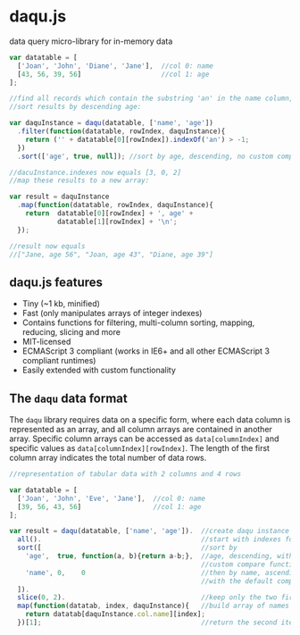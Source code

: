 # daqu.js
data query micro-library for in-memory data

```javascript
var datatable = [
  ['Joan', 'John', 'Diane', 'Jane'],  //col 0: name
  [43, 56, 39, 56]                    //col 1: age
];

//find all records which contain the substring 'an' in the name column,
//sort results by descending age:

var daquInstance = daqu(datatable, ['name', 'age'])
  .filter(function(datatable, rowIndex, daquInstance){
    return ('' + datatable[0][rowIndex]).indexOf('an') > -1;
  })
  .sort(['age', true, null]); //sort by age, descending, no custom comparison function

//dacuInstance.indexes now equals [3, 0, 2]
//map these results to a new array:

var result = daquInstance
  .map(function(datatable, rowIndex, daquInstance){
    return  datatable[0][rowIndex] + ', age' +
            datatable[1][rowIndex] + '\n';
  });

//result now equals
//["Jane, age 56", "Joan, age 43", "Diane, age 39"]
```
## daqu.js features

* Tiny (~1 kb, minified)
* Fast (only manipulates arrays of integer indexes)
* Contains functions for filtering, multi-column sorting, mapping, reducing, slicing and more
* MIT-licensed
* ECMAScript 3 compliant (works in IE6+ and all other ECMAScript 3 compliant runtimes)
* Easily extended with custom functionality

## The `daqu` data format

The `daqu` library requires data on a specific form, where each data column is represented as an array, and all column arrays are contained in another array. Specific column arrays can be accessed as `data[columnIndex]` and specific values as `data[columnIndex][rowIndex]`. The length of the first column array indicates the total number of data rows.

```javascript
//representation of tabular data with 2 columns and 4 rows

var datatable = [
  ['Joan', 'John', 'Eve', 'Jane'],  //col 0: name
  [39, 56, 43, 56]                  //col 1: age
];

```

```javascript
var result = daqu(datatable, ['name', 'age']).  //create daqu instance
  all().                                        //start with indexes for all rows
  sort([                                        //sort by 
    'age',  true, function(a, b){return a-b;},  //age, descending, with a 
                                                //custom compare function
    'name', 0,    0                             //then by name, ascending,
                                                //with the default compare function
  ]).
  slice(0, 2).                                  //keep only the two first indexes
  map(function(datatab, index, daquInstance){   //build array of names for each index
    return datatab[daquInstance.col.name][index];
  })[1];                                        //return the second item of this array
```
